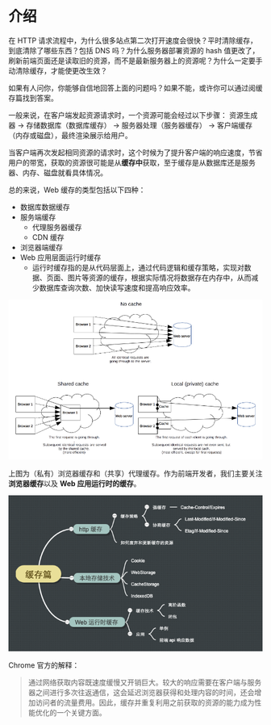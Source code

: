 # 介绍

在 HTTP 请求流程中，为什么很多站点第二次打开速度会很快？平时清除缓存，到底清除了哪些东西？包括 DNS 吗？为什么服务器部署资源的 hash 值更改了，刷新前端页面还是读取旧的资源，而不是最新服务器上的资源呢？为什么一定要手动清除缓存，才能使更改生效？

如果有人问你，你能够自信地回答上面的问题吗？如果不能，或许你可以通过阅缓存篇找到答案。

一般来说，在客户端发起资源请求时，一个资源可能会经过以下步骤：
资源生成器 -> 存储数据库（数据库缓存） -> 服务器处理（服务器缓存） -> 客户端缓存（内存或磁盘），最终渲染展示给用户。

当客户端再次发起相同资源的请求时，这个时候为了提升客户端的响应速度，节省用户的带宽，获取的资源很可能是从**缓存中**获取，至于缓存是从数据库还是服务器、内存、磁盘就看具体情况。

总的来说，Web 缓存的类型包括以下四种：

- 数据库数据缓存
- 服务端缓存
  - 代理服务器缓存
  - CDN 缓存
- 浏览器端缓存
- Web 应用层面运行时缓存
  - 运行时缓存指的是从代码层面上，通过代码逻辑和缓存策略，实现对数据、页面、图片等资源的缓存，根据实际情况将数据存在内存中，从而减少数据库查询次数、加快读写速度和提高响应效率。

![](../.vuepress/public/assets/2020-10-18-22-22-29.png)

上图为（私有）浏览器缓存和（共享）代理缓存。作为前端开发者，我们主要关注**浏览器缓存**以及 **Web 应用运行时的缓存**。

<!-- ![](../.vuepress/public/assets/2020-10-12-15-41-16.png) -->
![](./overview.png)

Chrome 官方的解释：
> 通过网络获取内容既速度缓慢又开销巨大。较大的响应需要在客户端与服务器之间进行多次往返通信，这会延迟浏览器获得和处理内容的时间，还会增加访问者的流量费用。因此，缓存并重复利用之前获取的资源的能力成为性能优化的一个关键方面。

<!-- CDN 缓存没实践也不好讲 -->
<!-- 整体路线：提出一个问题，为什么资源的 hash 值更改了，还是读取缓存，而不是最新的资源？分析问题，需要了解哪些知识，最后解决问题，如何让它符合预期行为。

- web 缓存包括哪些，重点关注哪些？
- 浏览器方面的缓存机制
- 应用层的缓存

是否缓存？（浏览器根据响应头进行决定）

资源失效，就从缓存中清除，类似一个哈希表。 -->

<!-- 永远不要加载相同的资源两次

- 离线指南
- 缓存
- 是否一定要刷新，才能拿取资源
- 能否在资源更新后，服务器自动通知浏览器拿取最新资源，或者提醒用户进行刷新。 -->

<!-- 。

DNS解析的过程是什么，求详细的？ - wuxinliulei的回答 - 知乎
https://www.zhihu.com/question/23042131/answer/66571369


![](../.vuepress/public/assets/2020-10-06-12-24-14-dns-work.png)

可以通过 在浏览器中地址栏输入：chrome://net-internals，删除 DNS 缓存。再次使用 lookup。

如何删除主机上的缓存

ArcGIS 地图 API 是否请求地图 URL 时，做了缓存的处理？

## 前言

那么，哪些数据会被缓存呢？从上面介绍的核心请求路径可以发现，DNS缓存和页面资源缓存这两块数据是会被浏览器缓存的。其中，DNS缓存比较简单，它主要就是在浏览器本地把对应的IP和域名关联起来，这里就不做过多分析了。

- 缓存与缓冲
- WEB 开发者们为缩短用户等待时间做出了一系列方案，以期「短益求短」。比如用 PWA 缓存更多可用的离线资源，让网页应用打开更快；借助 WebAssembly 规范缩小资源体积，提高执行效率。
- 用户硬件

## 缓存策略

如何有效利用浏览器缓存

内存 - 浏览器沙箱 - 磁盘（chrome 83）

哪些资源适合（不适合）缓存

<!-- webStorage、cookie、indexDB、主机内存 是开发者可以设置 的缓存，其他则是浏览器设置的缓存。怎么使用css、js、base64-->
